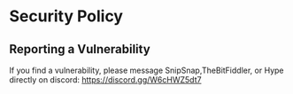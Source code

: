# Security Policy

## Reporting a Vulnerability

If you find a vulnerability, please message SnipSnap,TheBitFiddler, or Hype directly on discord:
https://discord.gg/W6cHWZ5dt7
